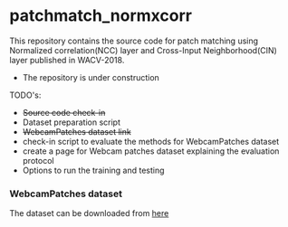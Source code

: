 # patchmatch_normxcorr
This repository contains the source code for patch matching using Normalized correlation(NCC) layer and Cross-Input Neighborhood(CIN) layer published in WACV-2018.

* The repository is under construction

TODO's:

* ~~Source code check-in~~
* Dataset preparation script
* ~~WebcamPatches dataset link~~
* check-in script to evaluate the methods for WebcamPatches dataset
* create a page for Webcam patches dataset explaining the evaluation protocol
* Options to run the training and testing


### WebcamPatches dataset

The dataset can be downloaded from [here](https://drive.google.com/open?id=13ay9rkrVkSajKpPPuvA8gHtM1ltKA-Qy)
